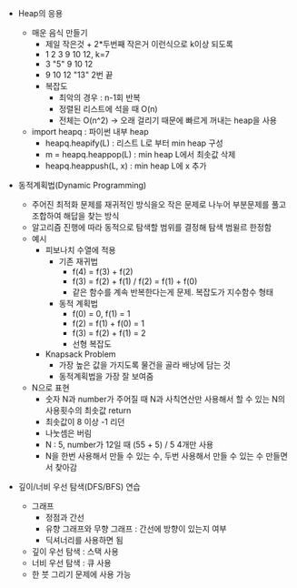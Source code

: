 - Heap의 응용
  - 매운 음식 만들기
    - 제일 작은것 + 2*두번째 작은거 이런식으로 k이상 되도록
    - 1 2 3 9 10 12, k=7
    - 3 "5" 9 10 12
    - 9 10 12 "13" 2번 끝
    - 복잡도 
      - 최악의 경우 : n-1회 반복
      - 정렬된 리스트에 석을 때 O(n)
      - 전체는 O(n^2) -> 오래 걸리기 때문에 빠르게 꺼내는 heap을 사용
  - import heapq : 파이썬 내부 heap
    - heapq.heapify(L) : 리스트 L로 부터 min heap 구성
    - m = heapq.heappop(L) : min heap L에서 최솟값 삭제
    - heapq.heappush(L, x) : min heap L에 x 추가

- 동적계획법(Dynamic Programming)
  - 주어진 최적화 문제를 재귀적인 방식을오 작은 문제로 나누어 부분문제를 풀고 조합하여 해답을 찾는 방식
  - 알고리즘 진행에 따라 동적으로 탐색할 범위를 결정해 탐색 범윌르 한정함
  - 예시
    - 피보나치 수열에 적용
      - 기존 재귀법
        - f(4) = f(3) + f(2)
        - f(3) = f(2) + f(1) / f(2) = f(1) + f(0)
        - 같은 함수를 계속 반복한다는게 문제. 복잡도가 지수함수 형태
      - 동적 계획법
        - f(0) = 0, f(1) = 1
        - f(2) = f(1) + f(0) = 1
        - f(3) = f(2) + f(1) = 2
        - 선형 복잡도
    - Knapsack Problem
      - 가장 높은 값을 가지도록 물건을 골라 배낭에 담는 것
      - 동적계획법을 가장 잘 보여줌
  - N으로 표현
    - 숫자 N과 number가 주어질 때 N과 사칙연산만 사용해서 할 수 있는 N의 사용횟수의 최솟값 return
    - 최솟값이 8 이상 -1 리던
    - 나눗셈은 버림
    - N : 5, number가 12일 때 (55 + 5) / 5 4개만 사용
    - N을 한번 사용해서 만들 수 있는 수, 두번 사용해서 만들 수 있는 수 만들면서 찾아감
- 깊이/너비 우선 탐색(DFS/BFS) 연습
  - 그래프
    - 정점과 간선
    - 유향 그래프와 무향 그래프 : 간선에 방향이 있는지 여부
    - 딕셔너리를 사용하면 됨
  - 깊이 우선 탐색 : 스택 사용
  - 너비 우선 탐색 : 큐 사용
  - 한 붓 그리기 문제에 사용 가능